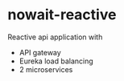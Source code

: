 # nowait-reactive

Reactive api application with
   - API gateway
   - Eureka load balancing
   - 2 microservices